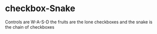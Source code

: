 # checkbox-Snake
Controls are W-A-S-D 
the fruits are the lone checkboxes and the snake is the chain of checkboxes
